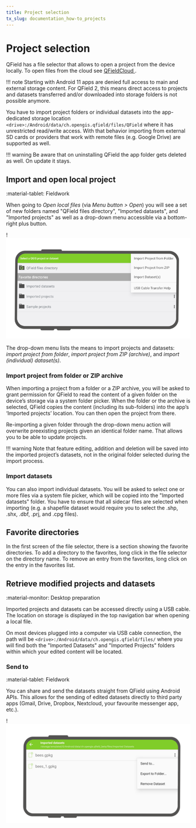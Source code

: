```yaml
---
title: Project selection
tx_slug: documentation_how-to_projects
---
```


# Project selection

QField has a file selector that allows to open a project from the device locally. To open files from the cloud see [QFieldCloud ](../../get-started/tutorials/get-started-qfc/).

!!! note
    Starting with Android 11 apps are denied full access to main and external storage content. For QField 2, this means direct access to projects and datasets transferred and/or downloaded into storage folders is not possible anymore.

You have to import project folders or individual datasets into the app-dedicated storage location `<drive>:/Android/data/ch.opengis.qfield/files/QField` where it has unrestricted read/write access. With that behavior importing from external SD cards or providers that work with remote files (e.g. Google Drive) are supported as well.

!!! warning
    Be aware that on uninstalling QField the app folder gets deleted as well. On update it stays.
## Import and open local project
:material-tablet: Fieldwork

When going to *Open local files* (via *Menu button > Open*) you will see a set of new folders named "QField files directory", "Imported datasets", and "Imported projects" as well as a drop-down menu accessible via a bottom-right plus button.

!![QField File Selector](../assets/images/howto_filebrowser.png)

The drop-down menu lists the means to import projects and datasets: *import project from folder*, *import project from ZIP (archive)*, and *import (individual) dataset(s)*.

### Import project from folder or ZIP archive
When importing a project from a folder or a ZIP archive, you will be asked to grant permission for QField to read the content of a given folder on the device’s storage via a system folder picker. When the folder or the archive is selected, QField copies the content (including its sub-folders) into the app’s ‘Imported projects’ location. You can then open the project from there.

Re-importing a given folder through the drop-down menu action will overwrite preexisting projects given an identical folder name. That allows you to be able to update projects.

!!! warning
    Note that feature editing, addition and deletion will be saved into the imported project’s datasets, not in the original folder selected during the import process.
### Import datasets
You can also import individual datasets. You will be asked to select one or more files via a system file picker, which will be copied into the "Imported datasets" folder. You have to ensure that all sidecar files are selected when importing (e.g. a shapefile dataset would require you to select the .shp, .shx, .dbf, .prj, and .cpg files).

## Favorite directories

In the first screen of the file selector, there is a section showing the
favorite directories. To add a directory to the favorites, long click in
the file selector on the directory name. To remove an entry from the
favorites, long click on the entry in the favorites list.

## Retrieve modified projects and datasets
:material-monitor: Desktop preparation

Imported projects and datasets can be accessed directly using a USB cable. The location on storage is displayed in the top navigation bar when opening a local file.

On most devices plugged into a computer via USB cable connection, the path will be `<drive>:/Android/data/ch.opengis.qfield/files/` where you will find both the "Imported Datasets" and "Imported Projects" folders within which your edited content will be located.

### Send to
:material-tablet: Fieldwork

You can share and send the datasets straight from QField using Android APIs. This allows for the sending of edited datasets directly to third party apps (Gmail, Drive, Dropbox, Nextcloud, your favourite messenger app, etc.).

!![Send to...](../assets/images/howto_sendto.png)
